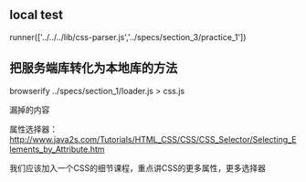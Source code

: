 ## local test

runner(['../../../lib/css-parser.js','../specs/section_3/practice_1'])


## 把服务端库转化为本地库的方法
browserify ../specs/section_1/loader.js > css.js



漏掉的内容

属性选择器： http://www.java2s.com/Tutorials/HTML_CSS/CSS/CSS_Selector/Selecting_Elements_by_Attribute.htm


我们应该加入一个CSS的细节课程，重点讲CSS的更多属性，更多选择器
